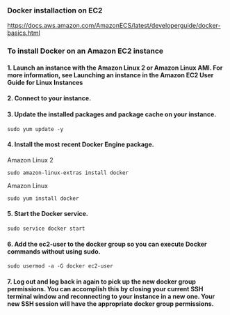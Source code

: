 ### Docker installaction on EC2
https://docs.aws.amazon.com/AmazonECS/latest/developerguide/docker-basics.html

### To install Docker on an Amazon EC2 instance

#### 1. Launch an instance with the Amazon Linux 2 or Amazon Linux AMI. For more information, see Launching an instance in the Amazon EC2 User Guide for Linux Instances

#### 2. Connect to your instance.

#### 3. Update the installed packages and package cache on your instance.
```console
sudo yum update -y
```
#### 4. Install the most recent Docker Engine package. 

Amazon Linux 2
```console
sudo amazon-linux-extras install docker
```

Amazon Linux
```
sudo yum install docker
```

#### 5. Start the Docker service.
```
sudo service docker start
```

#### 6. Add the ec2-user to the docker group so you can execute Docker commands without using sudo.
```
sudo usermod -a -G docker ec2-user
```

#### 7. Log out and log back in again to pick up the new docker group permissions. You can accomplish this by closing your current SSH terminal window and reconnecting to your instance in a new one. Your new SSH session will have the appropriate docker group permissions.
